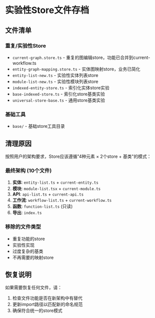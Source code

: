 # 实验性Store文件存档

## 文件清单

### 重复/实验性Store
- `current-graph.store.ts` - 重复的图编辑store，功能已合并到current-workflow.ts
- `entity-graph-mapping.store.ts` - 实体图映射store，业务已简化
- `entity-list-new.ts` - 实验性实体列表store
- `module-list-new.ts` - 实验性模块列表store
- `indexed-entity-store.ts` - 索引化实体store实验
- `base-indexed-store.ts` - 索引化store基类实验
- `universal-store-base.ts` - 通用store基类实验

### 基础工具
- `base/` - 基础store工具目录

## 清理原因

按照用户的架构要求，Store应该遵循"4种元素 × 2个store + 基类"的模式：

### 最终架构 (10个文件)
1. **实体**: `entity-list.ts` + `current-entity.ts`
2. **模块**: `module-list.tsx` + `current-module.ts`
3. **API**: `api-list.ts` + `current-api.ts`
4. **工作流**: `workflow-list.ts` + `current-workflow.ts`
5. **函数**: `function-list.ts` (只读)
6. **导出**: `index.ts`

### 移除的文件类型
- 重复功能的store
- 实验性实现
- 过度复杂的基类
- 不再需要的映射store

## 恢复说明

如果需要恢复任何文件，请：
1. 检查文件功能是否在新架构中有替代
2. 更新import路径以匹配新的命名规范
3. 确保符合统一的store模式
